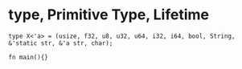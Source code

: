 # type, Primitive Type, Lifetime

```rust,editable
type X<'a> = (usize, f32, u8, u32, u64, i32, i64, bool, String, &'static str, &'a str, char);

fn main(){}
```